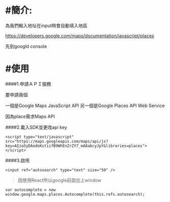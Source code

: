 # #簡介:

為我們輸入地址在input時會自動填入地區


https://developers.google.com/maps/documentation/javascript/places

先到googld console


# #使用

####1.申請ＡＰＩ服務

要申請兩個

一個是Google Maps JavaScript API
另一個是Google Places API Web Service

因為place需求Maps API


####2.載入SDK並更改api key

```
<script type="text/javascript" src="https://maps.googleapis.com/maps/api/js?key=AIzaSyDAodeKstiifB9WhEnZrZY7_mA8abcyJpY&libraries=places"></script>
```

####3.啟用

```
<input ref="autosearch" type="text" size="50" />
```

>因使用React所以google前面加上window
```
var autocomplete = new window.google.maps.places.Autocomplete(this.refs.autosearch);

```


